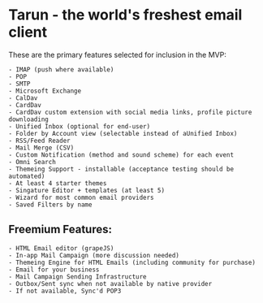 # Tarun - the world's freshest email client

These are the primary features selected for inclusion in the MVP:

    - IMAP (push where available)
    - POP
    - SMTP
    - Microsoft Exchange
    - CalDav
    - CardDav
    - CardDav custom extension with social media links, profile picture downloading
    - Unified Inbox (optional for end-user)
    - Folder by Account view (selectable instead of aUnified Inbox)
    - RSS/Feed Reader
    - Mail Merge (CSV)
    - Custom Notification (method and sound scheme) for each event
    - Omni Search
    - Themeing Support - installable (acceptance testing should be automated)
    - At least 4 starter themes
    - Singature Editor + templates (at least 5)
    - Wizard for most common email providers
    - Saved Filters by name


## Freemium Features:

    - HTML Email editor (grapeJS)
    - In-app Mail Campaign (more discussion needed)
    - Themeing Engine for HTML Emails (including community for purchase)
    - Email for your business
    - Mail Campaign Sending Infrastructure
    - Outbox/Sent sync when not available by native provider
    - If not available, Sync'd POP3